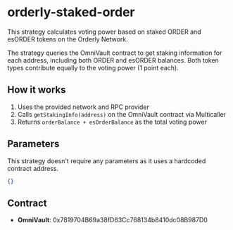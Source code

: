 # orderly-staked-order

This strategy calculates voting power based on staked ORDER and esORDER tokens on the Orderly Network.

The strategy queries the OmniVault contract to get staking information for each address, including both ORDER and esORDER balances. Both token types contribute equally to the voting power (1 point each).

## How it works

1. Uses the provided network and RPC provider
2. Calls `getStakingInfo(address)` on the OmniVault contract via Multicaller
3. Returns `orderBalance + esOrderBalance` as the total voting power

## Parameters

This strategy doesn't require any parameters as it uses a hardcoded contract address.

```json
{}
```

## Contract

- **OmniVault**: 0x7819704B69a38fD63Cc768134b8410dc08B987D0
